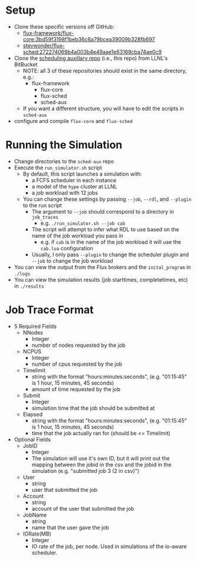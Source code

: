Setup
=====

* Clone these specific versions off GitHub:
  * [flux-framework/flux-core:3bd59f3198f1beb36c6a79bcea39009b328fb697](https://github.com/flux-framework/flux-core/commit/3bd59f3198f1beb36c6a79bcea39009b328fb697)
  * [stevwonder/flux-sched:272274069b4a003b4e49aae1e63169cba74ae0c9](https://github.com/stevwonder/flux-sched/commit/272274069b4a003b4e49aae1e63169cba74ae0c9)
* Clone the [scheduling auxillary repo](https://lc.llnl.gov/bitbucket/projects/FLUX/repos/sim-aux) (i.e., this repo) from LLNL's BitBucket
  * NOTE: all 3 of these repositories should exist in the same directory, e.g.:
    * flux-framework
      * flux-core
      * flux-sched
      * sched-aux
  * If you want a different structure, you will have to edit the scripts in `sched-aux`
* configure and compile `flux-core` and `flux-sched`

Running the Simulation
======================

* Change directories to the `sched-aux` repo
* Execute the `run_simulator.sh` script
  * By default, this script launches a simulation with:
    * a FCFS scheduler in each instance
    * a model of the `hype` cluster at LLNL
    * a job workload with 12 jobs
  * You can change these settings by passing `--job`, `--rdl`, and `--plugin` to the run script
    * The argument to `--job` should correspond to a directory in `job_traces`
      * e.g. `./run_simulator.sh --job cab`
    * The script will attempt to infer what RDL to use based on the name of the job workload you pass in
      * e.g. if `cab` is in the name of the job workload it will use the `cab.lua` configuration
    * Usually, I only pass `--plugin` to change the scheduler plugin and `--job` to change the job workload
* You can view the output from the Flux brokers and the `inital_program` in `./logs`
* You can view the simulation results (job starttimes, completetimes, etc) in `./results`

Job Trace Format
================

* 5 Required Fields
  * NNodes
    * Integer
    * number of nodes requested by the job
  * NCPUS
    * Integer
    * number of cpus requested by the job
  * Timelimit
    * string with the format "hours:minutes:seconds", (e.g. "01:15:45"
      is 1 hour, 15 minutes, 45 seconds)
    * amount of time requested by the job
  * Submit
    * Integer
    * simulation time that the job should be submitted at
  * Elapsed
    * string with the format "hours:minutes:seconds", (e.g. "01:15:45"
      is 1 hour, 15 minutes, 45 seconds)
    * time that the job actually ran for (should be <= Timelimit)
* Optional Fields
  * JobID
    * Integer
    * The simulation will use it's own ID, but it will print out the
      mapping between the jobid in the csv and the jobid in the
      simulation (e.g. "submitted job 3 (2 in csv)")
  * User
    * string
    * user that submitted the job
  * Account
    * string
    * account of the user that submitted the job
  * JobName
    * string
    * name that the user gave the job
  * IORate(MB)
    * Integer
    * IO rate of the job, per node.  Used in simulations of the
      io-aware scheduler.

